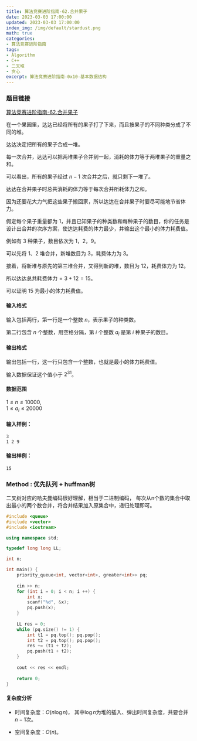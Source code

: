 ```yaml
---
title: 算法竞赛进阶指南-62.合并果子
date: 2023-03-03 17:00:00
updated: 2023-03-03 17:00:00
index_img: /img/default/stardust.png
math: true
categories:
- 算法竞赛进阶指南
tags: 
- Algorithm
- C++
- 二叉堆
- 贪心
excerpt: 算法竞赛进阶指南-0x10-基本数据结构
---
```


### 题目链接

 [算法竞赛进阶指南-62.合并果子](https://www.acwing.com/problem/content/150/)

在一个果园里，达达已经将所有的果子打了下来，而且按果子的不同种类分成了不同的堆。

达达决定把所有的果子合成一堆。

每一次合并，达达可以把两堆果子合并到一起，消耗的体力等于两堆果子的重量之和。

可以看出，所有的果子经过 $n-1$ 次合并之后，就只剩下一堆了。

达达在合并果子时总共消耗的体力等于每次合并所耗体力之和。

因为还要花大力气把这些果子搬回家，所以达达在合并果子时要尽可能地节省体力。

假定每个果子重量都为 $1$，并且已知果子的种类数和每种果子的数目，你的任务是设计出合并的次序方案，使达达耗费的体力最少，并输出这个最小的体力耗费值。

例如有 $3$ 种果子，数目依次为 $1，2，9$。

可以先将 $1、2$ 堆合并，新堆数目为 $3$，耗费体力为 $3$。

接着，将新堆与原先的第三堆合并，又得到新的堆，数目为 $12$，耗费体力为 $12$。

所以达达总共耗费体力$=3+12=15$。

可以证明 $15$ 为最小的体力耗费值。

#### 输入格式

输入包括两行，第一行是一个整数 $n$，表示果子的种类数。

第二行包含 $n$ 个整数，用空格分隔，第 $i$ 个整数 $a_i$ 是第 $i$ 种果子的数目。

#### 输出格式

输出包括一行，这一行只包含一个整数，也就是最小的体力耗费值。

输入数据保证这个值小于 $2^{31}$。

#### 数据范围

$1 \le n \le 10000$,  
$1 \le a_i \le 20000$

#### 输入样例：

```
3 
1 2 9
```

#### 输出样例：

```
15
```

### Method : 优先队列 + huffman树

二叉树对应的哈夫曼编码很好理解，相当于二进制编码，
每次从n个数的集合中取出最小的两个数合并，将合并结果加入原集合中，递归处理即可。

```c++
#include <queue>
#include <vector>
#include <iostream>

using namespace std;

typedef long long LL;

int n;

int main() {
    priority_queue<int, vector<int>, greater<int>> pq;
    
    cin >> n;
    for (int i = 0; i < n; i ++) {
        int x;
        scanf("%d", &x);
        pq.push(x);
    }
    
    LL res = 0;
    while (pq.size() != 1) {
        int t1 = pq.top(); pq.pop();
        int t2 = pq.top(); pq.pop();
        res += (t1 + t2);
        pq.push(t1 + t2);
    }
    
    cout << res << endl;
    
    return 0;
}
```

#### 复杂度分析

- 时间复杂度：${O(n \log n)}$， 其中$\log n$为堆的插入、弹出时间复杂度，共要合并$n - 1$次。

- 空间复杂度：${O(n)}$。